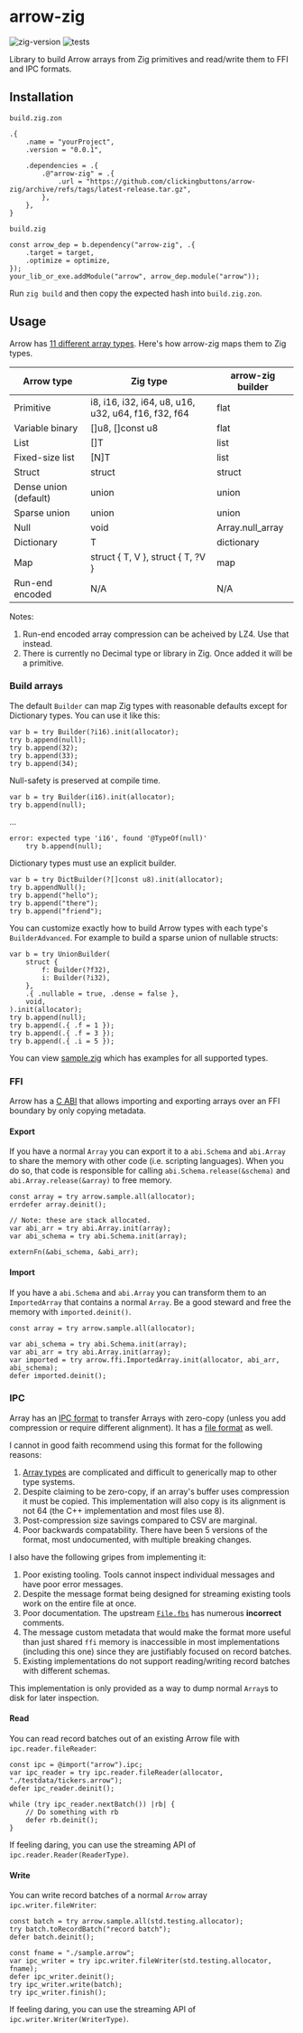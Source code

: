# arrow-zig

![zig-version](https://img.shields.io/badge/dynamic/yaml?url=https%3A%2F%2Fraw.githubusercontent.com%2Fclickingbuttons%2Farrow-zig%2Fmaster%2F.github%2Fworkflows%2Ftest.yml&query=%24.jobs.test.steps%5B1%5D.with.version&label=zig-version)
![tests](https://github.com/clickingbuttons/arrow-zig/actions/workflows/test.yml/badge.svg)

Library to build Arrow arrays from Zig primitives and read/write them to FFI and IPC formats.

## Installation

`build.zig.zon`
```zig
.{
    .name = "yourProject",
    .version = "0.0.1",

    .dependencies = .{
        .@"arrow-zig" = .{
            .url = "https://github.com/clickingbuttons/arrow-zig/archive/refs/tags/latest-release.tar.gz",
        },
    },
}
```

`build.zig`
```zig
const arrow_dep = b.dependency("arrow-zig", .{
    .target = target,
    .optimize = optimize,
});
your_lib_or_exe.addModule("arrow", arrow_dep.module("arrow"));
```

Run `zig build` and then copy the expected hash into `build.zig.zon`.

## Usage

Arrow has [11 different array types](https://arrow.apache.org/docs/format/Columnar.html#buffer-listing-for-each-layout). Here's how arrow-zig maps them to Zig types.

| Arrow type            | Zig type                                            | arrow-zig builder |
|-----------------------|-----------------------------------------------------|-------------------|
| Primitive             | i8, i16, i32, i64, u8, u16, u32, u64, f16, f32, f64 | flat              |
| Variable binary       | []u8, []const u8                                    | flat              |
| List                  | []T                                                 | list              |
| Fixed-size list       | [N]T                                                | list              |
| Struct                | struct                                              | struct            |
| Dense union (default) | union                                               | union             |
| Sparse union          | union                                               | union             |
| Null                  | void                                                | Array.null_array  |
| Dictionary            | T                                                   | dictionary        |
| Map                   | struct { T, V }, struct { T, ?V }                   | map               |
| Run-end encoded       | N/A                                                 | N/A               |

Notes:

1. Run-end encoded array compression can be acheived by LZ4. Use that instead.
2. There is currently no Decimal type or library in Zig. Once added it will be a primitive.

### Build arrays

The default `Builder` can map Zig types with reasonable defaults except for Dictionary types. You can use it like this:
```zig
var b = try Builder(?i16).init(allocator);
try b.append(null);
try b.append(32);
try b.append(33);
try b.append(34);
```

Null-safety is preserved at compile time.
```zig
var b = try Builder(i16).init(allocator);
try b.append(null);
```
...
```
error: expected type 'i16', found '@TypeOf(null)'
    try b.append(null);
```

Dictionary types must use an explicit builder.
```zig
var b = try DictBuilder(?[]const u8).init(allocator);
try b.appendNull();
try b.append("hello");
try b.append("there");
try b.append("friend");
```

You can customize exactly how to build Arrow types with each type's `BuilderAdvanced`. For example to build a sparse union of nullable structs:
```zig
var b = try UnionBuilder(
    struct {
        f: Builder(?f32),
        i: Builder(?i32),
    },
    .{ .nullable = true, .dense = false },
    void,
).init(allocator);
try b.append(null);
try b.append(.{ .f = 1 });
try b.append(.{ .f = 3 });
try b.append(.{ .i = 5 });
```

You can view [sample.zig](./src/sample.zig) which has examples for all supported types.

### FFI

Arrow has a [C ABI](https://arrow.apache.org/docs/format/CDataInterface.html) that allows importing and exporting arrays over an FFI boundary by only copying metadata.

#### Export

If you have a normal `Array` you can export it to a `abi.Schema` and `abi.Array` to share the memory with other code (i.e. scripting languages). When you do so, that code is responsible for calling `abi.Schema.release(&schema)` and `abi.Array.release(&array)` to free memory.

```zig
const array = try arrow.sample.all(allocator);
errdefer array.deinit();

// Note: these are stack allocated.
var abi_arr = try abi.Array.init(array);
var abi_schema = try abi.Schema.init(array);

externFn(&abi_schema, &abi_arr);
```

#### Import

If you have a `abi.Schema` and `abi.Array` you can transform them to an `ImportedArray` that contains a normal `Array`. Be a good steward and free the memory with `imported.deinit()`.

```zig
const array = try arrow.sample.all(allocator);

var abi_schema = try abi.Schema.init(array);
var abi_arr = try abi.Array.init(array);
var imported = try arrow.ffi.ImportedArray.init(allocator, abi_arr, abi_schema);
defer imported.deinit();
```

### IPC

Array has an [IPC format](https://arrow.apache.org/docs/format/Columnar.html#serialization-and-interprocess-communication-ipc) to transfer Arrays with zero-copy (unless you add compression or require different alignment). It has a [file format](https://github.com/apache/arrow/blob/main/format/File.fbs) as well.

I cannot in good faith recommend using this format for the following reasons:

1. [Array types](#Usage) are complicated and difficult to generically map to other type systems.
2. Despite claiming to be zero-copy, if an array's buffer uses compression it must be copied. This implementation will also copy is its alignment is not 64 (the C++ implementation and most files use 8).
3. Post-compression size savings compared to CSV are marginal.
4. Poor backwards compatability. There have been 5 versions of the format, most undocumented, with multiple breaking changes.

I also have the following gripes from implementing it:

1. Poor existing tooling. Tools cannot inspect individual messages and have poor error messages.
2. Despite the message format being designed for streaming existing tools work on the entire file at once.
3. Poor documentation. The upstream [`File.fbs`](https://github.com/apache/arrow/blob/main/format/File.fbs) has numerous **incorrect** comments.
4. The message custom metadata that would make the format more useful than just shared `ffi` memory is inaccessible in most implementations (including this one) since they are justifiably focused on record batches.
5. Existing implementations do not support reading/writing record batches with different schemas.

This implementation is only provided as a way to dump normal `Array`s to disk for later inspection.

#### Read

You can read record batches out of an existing Arrow file with `ipc.reader.fileReader`:

```zig
const ipc = @import("arrow").ipc;
var ipc_reader = try ipc.reader.fileReader(allocator, "./testdata/tickers.arrow");
defer ipc_reader.deinit();

while (try ipc_reader.nextBatch()) |rb| {
    // Do something with rb
    defer rb.deinit();
}
```

If feeling daring, you can use the streaming API of `ipc.reader.Reader(ReaderType)`.

#### Write

You can write record batches of a normal `Arrow` array `ipc.writer.fileWriter`:

```zig
const batch = try arrow.sample.all(std.testing.allocator);
try batch.toRecordBatch("record batch");
defer batch.deinit();

const fname = "./sample.arrow";
var ipc_writer = try ipc.writer.fileWriter(std.testing.allocator, fname);
defer ipc_writer.deinit();
try ipc_writer.write(batch);
try ipc_writer.finish();
```

If feeling daring, you can use the streaming API of `ipc.writer.Writer(WriterType)`.
